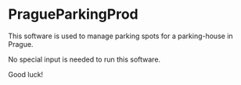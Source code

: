 ﻿# PragueParkingProd
This software is used to manage parking spots for a parking-house in Prague. 

No special input is needed to run this software.

Good luck! 
